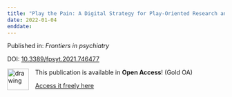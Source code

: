 ```yaml
---
title: "Play the Pain: A Digital Strategy for Play-Oriented Research and Action."
date: 2022-01-04
enddate:
---
```


Published in: *Frontiers in psychiatry*

DOI: [10.3389/fpsyt.2021.746477](https://doi.org/10.3389/fpsyt.2021.746477)

<img src="https://upload.wikimedia.org/wikipedia/commons/thumb/7/77/Open_Access_logo_PLoS_transparent.svg/800px-Open_Access_logo_PLoS_transparent.svg.png" alt="drawing" width="50" align="left"/> &nbsp;&nbsp;&nbsp;This publication is available in **Open Access**! (Gold OA)

&nbsp;&nbsp;&nbsp;<a href="https://www.frontiersin.org/articles/10.3389/fpsyt.2021.746477/pdf">Access it freely here</a>

